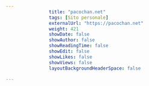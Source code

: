 ```yaml
---
                title: "pacochan.net"
                tags: [Sito personale]
                externalUrl: "https://pacochan.net"
                weight: 421
                showDate: false
                showAuthor: false
                showReadingTime: false
                showEdit: false
                showLikes: false
                showViews: false
                layoutBackgroundHeaderSpace: false
                
---
```



